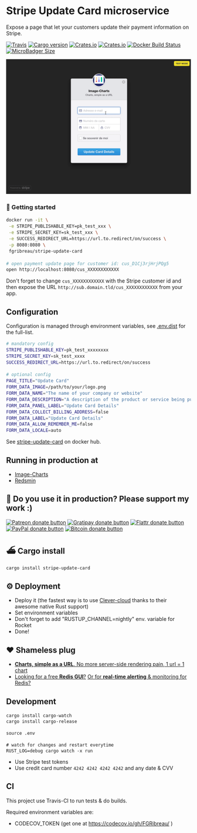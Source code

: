 # Stripe Update Card microservice

Expose a page that let your customers update their payment information on Stripe.

[![Travis](https://img.shields.io/travis/FGRibreau/stripe-update-card.svg)](https://travis-ci.org/FGRibreau/stripe-update-card)
[![Cargo version](https://img.shields.io/crates/v/stripe-update-card.svg)](https://crates.io/crates/stripe-update-card) [![Crates.io](https://img.shields.io/crates/l/stripe-update-card.svg)](https://crates.io/crates/stripe-update-card) [![Crates.io](https://img.shields.io/crates/d/stripe-update-card.svg)](https://crates.io/crates/stripe-update-card) [![Docker Build Status](https://img.shields.io/docker/build/fgribreau/stripe-update-card.svg)](https://hub.docker.com/r/fgribreau/stripe-update-card/) [![MicroBadger Size](https://img.shields.io/microbadger/image-size/fgribreau/stripe-update-card.svg)](https://hub.docker.com/r/fgribreau/stripe-update-card/)

<!-- [![codecov](https://codecov.io/gh/FGRibreau/stripe-update-card/branch/master/graph/badge.svg)](https://codecov.io/gh/FGRibreau/stripe-update-card) -->

<p align="center">
  <img src="docs/screencast.gif"/>  
</p>


### 🐳 Getting started

```bash
docker run -it \
 -e STRIPE_PUBLISHABLE_KEY=pk_test_xxx \
 -e STRIPE_SECRET_KEY=sk_test_xxx \
 -e SUCCESS_REDIRECT_URL=https://url.to.redirect/on/success \
 -p 8080:8080 \
 fgribreau/stripe-update-card

# open payment update page for customer id: cus_D1Cj3rjHrjPQg5
open http://localhost:8080/cus_XXXXXXXXXXXX
```

Don't forget to change `cus_XXXXXXXXXXXX` with the Stripe customer id and then expose the URL `http://sub.domain.tld/cus_XXXXXXXXXXXX` from your app.

## Configuration

Configuration is managed through environment variables, see [.env.dist](./.env.dist) for the full-list.


```bash
# mandatory config
STRIPE_PUBLISHABLE_KEY=pk_test_xxxxxxxx
STRIPE_SECRET_KEY=sk_test_xxxx
SUCCESS_REDIRECT_URL=https://url.to.redirect/on/success

# optional config
PAGE_TITLE="Update Card"
FORM_DATA_IMAGE=/path/to/your/logo.png
FORM_DATA_NAME="The name of your company or website"
FORM_DATA_DESCRIPTION="A description of the product or service being purchased"
FORM_DATA_PANEL_LABEL="Update Card Details"
FORM_DATA_COLLECT_BILLING_ADDRESS=false
FORM_DATA_LABEL="Update Card Details"
FORM_DATA_ALLOW_REMEMBER_ME=false
FORM_DATA_LOCALE=auto
```

See [stripe-update-card](https://hub.docker.com/r/fgribreau/stripe-update-card/) on docker hub.

## Running in production at

- [Image-Charts](https://payment.image-charts.com/cus_XXXXXX)
- [Redsmin](https://payment.redsmin.com/cus_XXXXXX)

## 🦄 Do you use it in production? Please support my work :)

<span class="badge-patreon"><a href="https://patreon.com/fgribreau" title="Donate to this project using Patreon"><img src="https://img.shields.io/badge/patreon-donate-yellow.svg" alt="Patreon donate button" /></a></span>
<span class="badge-gratipay"><a href="https://www.gratipay.com/fgribreau" title="Donate weekly to this project using Gratipay"><img src="https://img.shields.io/badge/gratipay-donate-yellow.svg" alt="Gratipay donate button" /></a></span>
<span class="badge-flattr"><a href="https://flattr.com/profile/fgribreau" title="Donate to this project using Flattr"><img src="https://img.shields.io/badge/flattr-donate-yellow.svg" alt="Flattr donate button" /></a></span>
<span class="badge-paypal"><a href="https://fgribreau.me/paypal" title="Donate to this project using Paypal"><img src="https://img.shields.io/badge/paypal-donate-yellow.svg" alt="PayPal donate button" /></a></span>
<span class="badge-bitcoin"><a href="https://www.coinbase.com/fgribreau" title="Donate once-off to this project using Bitcoin"><img src="https://img.shields.io/badge/bitcoin-donate-yellow.svg" alt="Bitcoin donate button" /></a></span>


## ⛴ Cargo install

```bash
cargo install stripe-update-card
```


## ⚙️ Deployment 

- Deploy it (the fastest way is to use [Clever-cloud](https://www.clever-cloud.com/doc/rust/rust/) thanks to their awesome native Rust support)
- Set environment variables
- Don't forget to add "RUSTUP_CHANNEL=nightly" env. variable for Rocket 
- Done!


## ❤️ Shameless plug
- [**Charts, simple as a URL**. No more server-side rendering pain, 1 url = 1 chart](https://image-charts.com)
- [Looking for a free **Redis GUI**?](http://redsmin.com) [Or for **real-time alerting** & monitoring for Redis?](http://redsmin.com)

## Development


```
cargo install cargo-watch
cargo install cargo-release

source .env

# watch for changes and restart everytime
RUST_LOG=debug cargo watch -x run 
```

- Use Stripe test tokens
- Use credit card number `4242 4242 4242 4242` and any date & CVV


## CI

This project use Travis-CI to run tests & do builds.

Required environment variables are:

- CODECOV_TOKEN (get one at https://codecov.io/gh/FGRibreau/ )